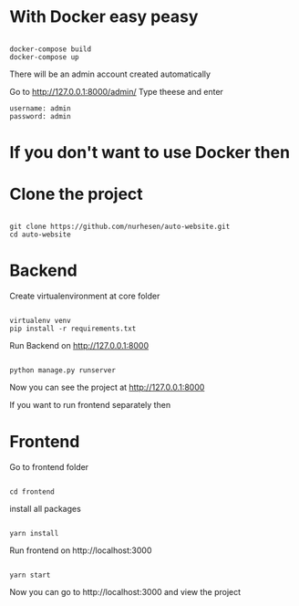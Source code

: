 # With Docker easy peasy

```

docker-compose build
docker-compose up

```


There will be an admin account created automatically

Go to http://127.0.0.1:8000/admin/
Type theese and enter

```
username: admin
password: admin

```


# If you don't want to use Docker then



# Clone the project

```

git clone https://github.com/nurhesen/auto-website.git
cd auto-website

```

# Backend

Create virtualenvironment at core folder

```

virtualenv venv
pip install -r requirements.txt

```

Run Backend on http://127.0.0.1:8000

```

python manage.py runserver

```
Now you can see the project at http://127.0.0.1:8000

If you want to run frontend separately then

# Frontend

Go to frontend folder

```

cd frontend

```

install all packages

```

yarn install

```

Run frontend on http://localhost:3000

```

yarn start

```
Now you can go to http://localhost:3000 and view the project
